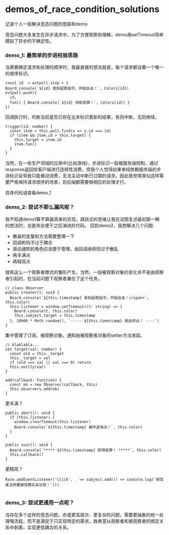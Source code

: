 # demos_of_race_condition_solutions
记录个人一些解决竞态问题的思路和demo

竞态问题大多发生在异步请求中，为了方便观察和理解，demo用setTimeout简单模拟了异步的不确定性。

### demo_1: 最简单的步进校验思路
当需要确定请求和处理的顺序时，我最直接的想法就是，每个请求都设置一个唯一的顺序标识。
```
const id  = evtpoll.step + 1
Board.console(`${id} 收到起跑指令，开始出击！`, Colors[id])
evtpoll.push({
  id,
  fun() { Board.console(`${id} 领取奖牌！`, Colors[id]) }
})
```
回调执行时，判断当前是否已存在比本标识更新的结果，有则中断，无则继续。

```
trigger(id: number) {
  const item = this.poll.find(x => x.id === id)
  if (item && item.id > this.target) {
    this.target = item.id
    item.fun()
  }
}
```
当然，在一些生产领域的应用中(比如游戏)，步进标识一般被服务端控制，通过response返回给客户端进行选择性消费，但我个人觉得如果单纯依赖服务端的步进标识会导致只能被动消费，无法主动中断已过期的请求。因此我觉得类似这样需要严格保持请求顺序的场景，前后端都需要做相应的处理才行。

具体代码请查看demo_1

### demo_2: 尝试不那么漏风呢？

我不知道demo1算不算最简单的实现，跳跃式的思维让我在试图复述最初那一瞬的想法时，总是夹杂便于之后演进的代码。
回到demo2，我想解决几个问题:

- 散装的变量和方法需要整理一下
- 回调和钩子过于耦合
- 驱动通知的角色应该便于管理，由回调承担则过于散乱
- 再丰满点
- 再精简点

就有这么一个观察者模式的雏形产生。当然，一般被观察对象的变化并不是由观察者引起的，在当前问题下观察者兼任了这个任务。

```
// class Observer
public creator(): void {
  Board.console(`${this.timestamp} 收到起跑指令，开始出击！</span>`, this.color)
  this.listener = window.setTimeout((t: string) => {
    Board.console(t, this.color)
    this.subject.target = this.timestamp
  }, 10000 * Math.random(), `----- ${this.timestamp} 抵达终点！ ----`)
}
```

集中管理了订阅、被观察对象。通知由被观察者对象的setter方法发起。

```
// blablabla...
set target(val: number) {
  const old = this._target
  this._target = val
  if (old === val || val === 0) return
  this.notify(val)
}

add(callback: Function) {
  const ob = new Observer(callback, this)
  this.observers.add(ob)
}

```

更丰满？
```
public abort(): void {
  if (this.listener) {
    window.clearTimeout(this.listener)
    Board.console(`${this.timestamp} 被中途淘汰！`, this.color)
  }
}

public succ(): void {
  Board.console(`***** ${this.timestamp} 获得奖牌！ *****`, this.color)
  this.callback()
}
```

更精简？
```
Race.addEventListener('click', _ => subject.add(() => console.log('获奖者当然要接受赛后采访啦！')))
  
```

### demo_3: 尝试更通用一点呢？

当存在多个这样的竞态问题，亦或更高层次、更复杂的问题，需要更抽象的统一处理哦流程，而不是满足于只实现特定的需求。我希望从观察者和被观察者的绑定关系中剥离，实现更低耦合的关系。